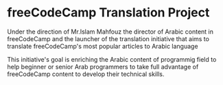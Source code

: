 # freeCodeCamp Translation Project

Under the direction of Mr.Islam Mahfouz the director of Arabic content in freeCodeCamp and the launcher of the translation initiative that aims to translate freeCodeCamp's most popular articles to Arabic language

This initiative's goal is enriching the Arabic content of programmig field to help beginner or senior Arab programmers to take full advantage of freeCodeCamp content to develop their technical skills. 

